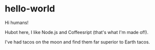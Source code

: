 # hello-world

Hi humans!

Hubot here, I like Node.js and Coffeesript (that's what I'm made of!).

I've had tacos on the moon and find them far superior to Earth tacos.

